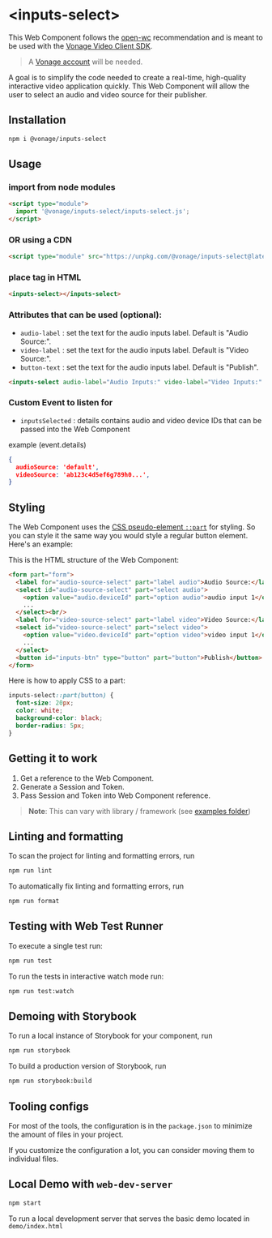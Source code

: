 # \<inputs-select>

This Web Component follows the [open-wc](https://github.com/open-wc/open-wc) recommendation and is meant to be used with the [Vonage Video Client SDK](https://developer.vonage.com/en/video/client-sdks/web/overview).

> A [Vonage account](https://ui.idp.vonage.com/ui/auth/registration) will be needed.

A goal is to simplify the code needed to create a real-time, high-quality interactive video application quickly. This Web Component will allow the user to select an audio and video source for their publisher.

## Installation

```bash
npm i @vonage/inputs-select
```

## Usage

### import from node modules

```html
<script type="module">
  import '@vonage/inputs-select/inputs-select.js';
</script>
```

### OR using a CDN
```html
<script type="module" src="https://unpkg.com/@vonage/inputs-select@latest/inputs-select.js?module"></script>

```

### place tag in HTML

```html
<inputs-select></inputs-select>
```

### Attributes that can be used (optional):

- `audio-label` : set the text for the audio inputs label. Default is "Audio Source:".
- `video-label` : set the text for the audio inputs label. Default is "Video Source:".
- `button-text` : set the text for the audio inputs label. Default is "Publish".

```html
<inputs-select audio-label="Audio Inputs:" video-label="Video Inputs:" button-text="Preview"></inputs-select>
```

### Custom Event to listen for

- `inputsSelected` : details contains audio and video device IDs that can be passed into the <video-publisher> Web Component

example (event.details)
```json
{
  audioSource: 'default', 
  videoSource: 'ab123c4d5ef6g789h0...',
}
```

## Styling

The Web Component uses the [CSS pseudo-element `::part`](https://developer.mozilla.org/en-US/docs/Web/CSS/::part) for styling. So you can style it the same way you would style a regular button element. Here's an example:

This is the HTML structure of the Web Component:

```html
<form part="form">
  <label for="audio-source-select" part="label audio">Audio Source:</label>
  <select id="audio-source-select" part="select audio">
    <option value="audio.deviceId" part="option audio">audio input 1</option>
    ...
  </select><br/>
  <label for="video-source-select" part="label video">Video Source:</label>
  <select id="video-source-select" part="select video">
    <option value="video.deviceId" part="option video">video input 1</option>
    ...
  </select>
  <button id="inputs-btn" type="button" part="button">Publish</button>
</form>
```

Here is how to apply CSS to a part:
```css
inputs-select::part(button) {
  font-size: 20px;
  color: white;
  background-color: black;
  border-radius: 5px;
}
```

## Getting it to work

1. Get a reference to the Web Component.
2. Generate a Session and Token.
3. Pass Session and Token into Web Component reference.

>**Note**: This can vary with library / framework (see [examples folder](../examples))

## Linting and formatting

To scan the project for linting and formatting errors, run

```bash
npm run lint
```

To automatically fix linting and formatting errors, run

```bash
npm run format
```

## Testing with Web Test Runner

To execute a single test run:

```bash
npm run test
```

To run the tests in interactive watch mode run:

```bash
npm run test:watch
```

## Demoing with Storybook

To run a local instance of Storybook for your component, run

```bash
npm run storybook
```

To build a production version of Storybook, run

```bash
npm run storybook:build
```


## Tooling configs

For most of the tools, the configuration is in the `package.json` to minimize the amount of files in your project.

If you customize the configuration a lot, you can consider moving them to individual files.

## Local Demo with `web-dev-server`

```bash
npm start
```

To run a local development server that serves the basic demo located in `demo/index.html`
